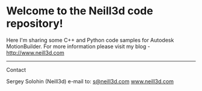  Welcome to the Neill3d code repository!
====

 Here I'm sharing some C++ and Python code samples for Autodesk MotionBuilder.
 For more information please visit my blog - http://www.neill3d.com
 
---
  Contact
  
  Sergey Solohin (Neill3d)
  e-mail to: s@neill3d.com
     www.neill3d.com
